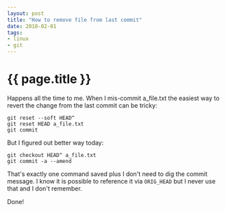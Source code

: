 ```yaml
---
layout: post
title: "How to remove file from last commit"
date: 2018-02-01
tags:
- linux
- git
---
```

{{ page.title }}
================

Happens all the time to me. When I mis-commit a_file.txt the easiest way to
revert the change from the last commit can be tricky:

    git reset --soft HEAD^
    git reset HEAD a_file.txt
    git commit

But I figured out better way today:

    git checkout HEAD^ a_file.txt
    git commit -a --amend

That's exactly one command saved plus I don't need to dig the commit message. I
know it is possible to reference it via `ORIG_HEAD` but I never use that and I
don't remember.

Done!
